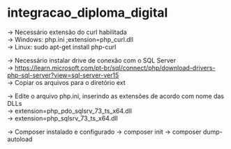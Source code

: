 # integracao_diploma_digital

-> Necessário extensão do curl habilitada <br>
    -> Windows:  php.ini ;extension=php_curl.dll <br>
    -> Linux: sudo apt-get install php-curl <br>

-> Necessário instalar drive de conexão com o SQL Server <br>
    -> https://learn.microsoft.com/pt-br/sql/connect/php/download-drivers-php-sql-server?view=sql-server-ver15 <br>
    -> Copiar os arquivos para o diretório ext <br>

-> Edite o arquivo php.ini, inserindo as extensões de acordo com nome das DLLs <br>
    -> extension=php_pdo_sqlsrv_73_ts_x64.dll <br>
    -> extension=php_sqlsrv_73_ts_x64.dll <br>

-> Composer instalado e configurado
    -> composer init
    -> composer dump-autoload
